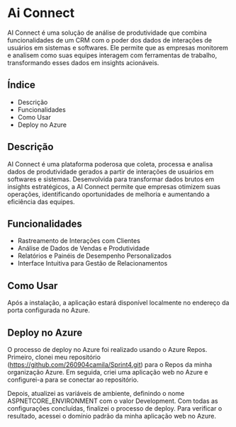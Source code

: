 # Ai Connect
AI Connect é uma solução de análise de produtividade que combina funcionalidades de um CRM com o poder dos dados de interações de usuários em sistemas e softwares. Ele permite que as empresas monitorem e analisem como suas equipes interagem com ferramentas de trabalho, transformando esses dados em insights acionáveis.

## Índice
- Descrição
- Funcionalidades
- Como Usar
- Deploy no Azure
  
## Descrição
AI Connect é uma plataforma poderosa que coleta, processa e analisa dados de produtividade gerados a partir de interações de usuários em softwares e sistemas. Desenvolvida para transformar dados brutos em insights estratégicos, a AI Connect permite que empresas otimizem suas operações, identificando oportunidades de melhoria e aumentando a eficiência das equipes.

## Funcionalidades
- Rastreamento de Interações com Clientes
- Análise de Dados de Vendas e Produtividade
- Relatórios e Painéis de Desempenho Personalizados
- Interface Intuitiva para Gestão de Relacionamentos

## Como Usar
Após a instalação, a aplicação estará disponível localmente no endereço da porta configurada no Azure.

## Deploy no Azure
O processo de deploy no Azure foi realizado usando o Azure Repos. Primeiro, clonei meu repositório (https://github.com/260904camila/Sprint4.git) para o Repos da minha organização Azure. Em seguida, criei uma aplicação web no Azure e configurei-a para se conectar ao repositório.

Depois, atualizei as variáveis de ambiente, definindo o nome ASPNETCORE_ENVIRONMENT com o valor Development. Com todas as configurações concluídas, finalizei o processo de deploy. Para verificar o resultado, acessei o domínio padrão da minha aplicação web no Azure.
